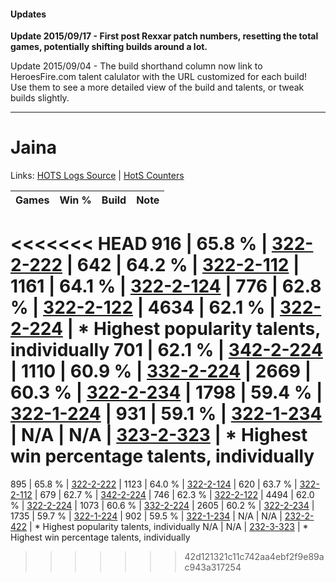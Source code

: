 #### Updates
**Update 2015/09/17 - First post Rexxar patch numbers, resetting the total games, potentially shifting builds around a lot.**

Update 2015/09/04 - The build shorthand column now link to HeroesFire.com talent calulator with the URL customized for each build!  
Use them to see a more detailed view of the build and talents, or tweak builds slightly.

***

# Jaina

Links: [HOTS Logs Source](https://www.hotslogs.com/Sitewide/HeroDetails?Hero=Jaina) | [HotS Counters](http://hotscounters.com/#/hero/Jaina)

Games  | Win %  | Build     | Note
-----  | -----  | -----     | ----
<<<<<<< HEAD
916    | 65.8 % | [322-2-222](http://www.heroesfire.com/hots/talent-calculator/jaina#oS5E) | 
642    | 64.2 % | [322-2-112](http://www.heroesfire.com/hots/talent-calculator/jaina#oS3W) | 
1161   | 64.1 % | [322-2-124](http://www.heroesfire.com/hots/talent-calculator/jaina#oS3i) | 
776    | 62.8 % | [322-2-122](http://www.heroesfire.com/hots/talent-calculator/jaina#oS3g) | 
4634   | 62.1 % | [322-2-224](http://www.heroesfire.com/hots/talent-calculator/jaina#oS5G) | * Highest popularity talents, individually
701    | 62.1 % | [342-2-224](http://www.heroesfire.com/hots/talent-calculator/jaina#pCwG) | 
1110   | 60.9 % | [332-2-224](http://www.heroesfire.com/hots/talent-calculator/jaina#oqVm) | 
2669   | 60.3 % | [322-2-234](http://www.heroesfire.com/hots/talent-calculator/jaina#oS5Q) | 
1798   | 59.4 % | [322-1-224](http://www.heroesfire.com/hots/talent-calculator/jaina#oRre) | 
931    | 59.1 % | [322-1-234](http://www.heroesfire.com/hots/talent-calculator/jaina#oRro) | 
N/A    | N/A    | [323-2-323](http://www.heroesfire.com/hots/talent-calculator/jaina#oUZ3) | * Highest win percentage talents, individually
=======
895    | 65.8 % | [322-2-222](http://www.heroesfire.com/hots/talent-calculator/jaina#oS5E) | 
1123   | 64.0 % | [322-2-124](http://www.heroesfire.com/hots/talent-calculator/jaina#oS3i) | 
620    | 63.7 % | [322-2-112](http://www.heroesfire.com/hots/talent-calculator/jaina#oS3W) | 
679    | 62.7 % | [342-2-224](http://www.heroesfire.com/hots/talent-calculator/jaina#pCwG) | 
746    | 62.3 % | [322-2-122](http://www.heroesfire.com/hots/talent-calculator/jaina#oS3g) | 
4494   | 62.0 % | [322-2-224](http://www.heroesfire.com/hots/talent-calculator/jaina#oS5G) | 
1073   | 60.6 % | [332-2-224](http://www.heroesfire.com/hots/talent-calculator/jaina#oqVm) | 
2605   | 60.2 % | [322-2-234](http://www.heroesfire.com/hots/talent-calculator/jaina#oS5Q) | 
1735   | 59.7 % | [322-1-224](http://www.heroesfire.com/hots/talent-calculator/jaina#oRre) | 
902    | 59.5 % | [322-1-234](http://www.heroesfire.com/hots/talent-calculator/jaina#oRro) | 
N/A    | N/A    | [232-2-422](http://www.heroesfire.com/hots/talent-calculator/jaina#l0Ps) | * Highest popularity talents, individually
N/A    | N/A    | [232-3-323](http://www.heroesfire.com/hots/talent-calculator/jaina#l0dx) | * Highest win percentage talents, individually
>>>>>>> 42d121321c11c742aa4ebf2f9e89ac943a317254
